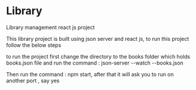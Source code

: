 # Library
Library management react js project

This library project is built using json server and react js, to run this project follow the below steps

to run the project first change the directory to the books folder which holds books.json file and run the command : json-server --watch --books.json

Then run the command : npm start, after that it will ask you to run on another port , say yes
